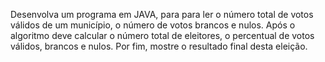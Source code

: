 Desenvolva um programa em JAVA, para para ler o número total de votos válidos de
um município, o número de votos brancos e nulos. Após o algoritmo deve calcular o
número total de eleitores, o percentual de votos válidos, brancos e nulos. Por fim,
mostre o resultado final desta eleição.